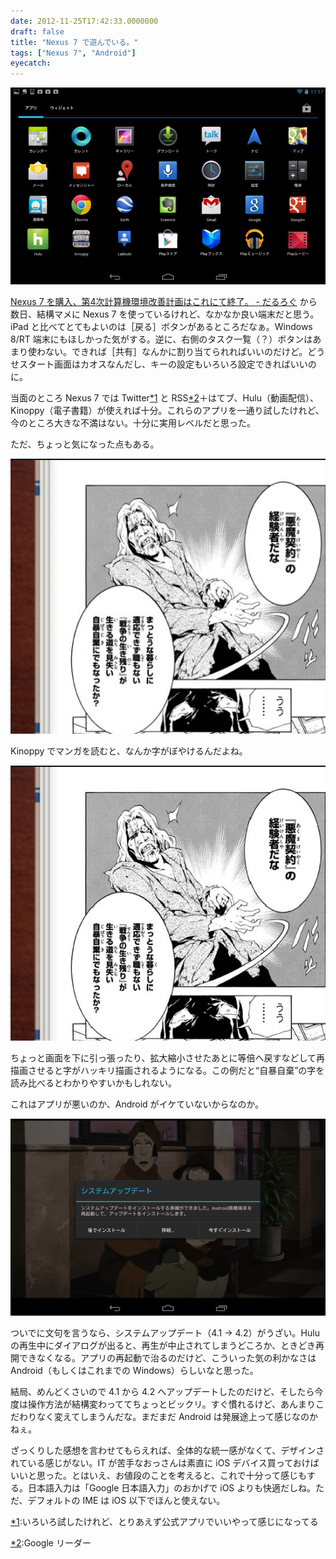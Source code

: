 ```yaml
---
date: 2012-11-25T17:42:33.0000000
draft: false
title: "Nexus 7 で遊んでいる。"
tags: ["Nexus 7", "Android"]
eyecatch: 
---
```

<p><span itemscope itemtype="http://schema.org/Photograph"><img src="20121125171950.png" alt="f:id:daruyanagi:20121125171950p:plain" title="f:id:daruyanagi:20121125171950p:plain" class="hatena-fotolife" itemprop="image"></span></p><p><a href="https://blog.daruyanagi.jp/entry/2012/11/23/210344">Nexus 7 &#x3092;&#x8CFC;&#x5165;&#x3001;&#x7B2C;4&#x6B21;&#x8A08;&#x7B97;&#x6A5F;&#x74B0;&#x5883;&#x6539;&#x5584;&#x8A08;&#x753B;&#x306F;&#x3053;&#x308C;&#x306B;&#x3066;&#x7D42;&#x4E86;&#x3002; - &#x3060;&#x308B;&#x308D;&#x3050;</a> から数日、結構マメに Nexus 7 を使っているけれど、なかなか良い端末だと思う。iPad と比べてとてもよいのは［戻る］ボタンがあるところだなぁ。Windows 8/RT 端末にもほしかった気がする。逆に、右側のタスク一覧（？）ボタンはあまり使わない。できれば［共有］なんかに割り当てられればいいのだけど。どうせスタート画面はカオスなんだし、キーの設定もいろいろ設定できればいいのに。</p><p>当面のところ Nexus 7 では Twitter<a href="#f-58847418" name="fn-58847418" title="いろいろ試したけれど、とりあえず公式アプリでいいやって感じになってる">*1</a> と RSS<a href="#f-b2f094db" name="fn-b2f094db" title="Google リーダー">*2</a>＋はてブ、Hulu（動画配信）、Kinoppy（電子書籍）が使えれば十分。これらのアプリを一通り試したけれど、今のところ大きな不満はない。十分に実用レベルだと思った。</p><p>ただ、ちょっと気になった点もある。</p><p><span itemscope itemtype="http://schema.org/Photograph"><img src="20121125172416.png" alt="f:id:daruyanagi:20121125172416p:plain" title="f:id:daruyanagi:20121125172416p:plain" class="hatena-fotolife" itemprop="image"></span></p><p>Kinoppy でマンガを読むと、なんか字がぼやけるんだよね。</p><p><span itemscope itemtype="http://schema.org/Photograph"><img src="20121125172438.png" alt="f:id:daruyanagi:20121125172438p:plain" title="f:id:daruyanagi:20121125172438p:plain" class="hatena-fotolife" itemprop="image"></span></p><p>ちょっと画面を下に引っ張ったり、拡大縮小させたあとに等倍へ戻すなどして再描画させると字がハッキリ描画されるようになる。この例だと“自暴自棄”の字を読み比べるとわかりやすいかもしれない。</p><p>これはアプリが悪いのか、Android がイケていないからなのか。</p><p><span itemscope itemtype="http://schema.org/Photograph"><img src="20121125172604.png" alt="f:id:daruyanagi:20121125172604p:plain" title="f:id:daruyanagi:20121125172604p:plain" class="hatena-fotolife" itemprop="image"></span></p><p>ついでに文句を言うなら、システムアップデート（4.1 → 4.2）がうざい。Hulu の再生中にダイアログが出ると、再生が中止されてしまうどころか、ときどき再開できなくなる。アプリの再起動で治るのだけど、こういった気の利かなさは Android（もしくはこれまでの Windows）らしいなと思った。</p><p>結局、めんどくさいので 4.1 から 4.2 へアップデートしたのだけど、そしたら今度は操作方法が結構変わっててちょっとビックリ。すぐ慣れるけど、あんまりこだわりなく変えてしまうんだな。まだまだ Android は発展途上って感じなのかねぇ。</p><p>ざっくりした感想を言わせてもらえれば、全体的な統一感がなくて、デザインされている感じがない。IT が苦手なおっさんは素直に iOS デバイス買っておけばいいと思った。とはいえ、お値段のことを考えると、これで十分って感じもする。日本語入力は「Google 日本語入力」のおかげで iOS よりも快適だしね。ただ、デフォルトの IME は iOS 以下でほんと使えない。</p>
<div class="footnote">
<p class="footnote"><a href="#fn-58847418" name="f-58847418" class="footnote-number">*1</a><span class="footnote-delimiter">:</span><span class="footnote-text">いろいろ試したけれど、とりあえず公式アプリでいいやって感じになってる</span></p>
<p class="footnote"><a href="#fn-b2f094db" name="f-b2f094db" class="footnote-number">*2</a><span class="footnote-delimiter">:</span><span class="footnote-text">Google リーダー</span></p>
</div>